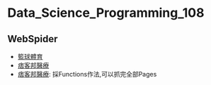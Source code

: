 # Data_Science_Programming_108

## WebSpider
- [籃球體育](https://leechiulan.github.io/Data_Science_Programming_108/Samples/WebSpider/BlogsBaseketball.html)
- [痞客邦醫療](https://leechiulan.github.io/Data_Science_Programming_108/Samples/WebSpider/BlogsMedical.html)
- [痞客邦醫療](https://leechiulan.github.io/Data_Science_Programming_108/Samples/WebSpider/BlogsMedical_F.html): 採Functions作法,可以抓完全部Pages
